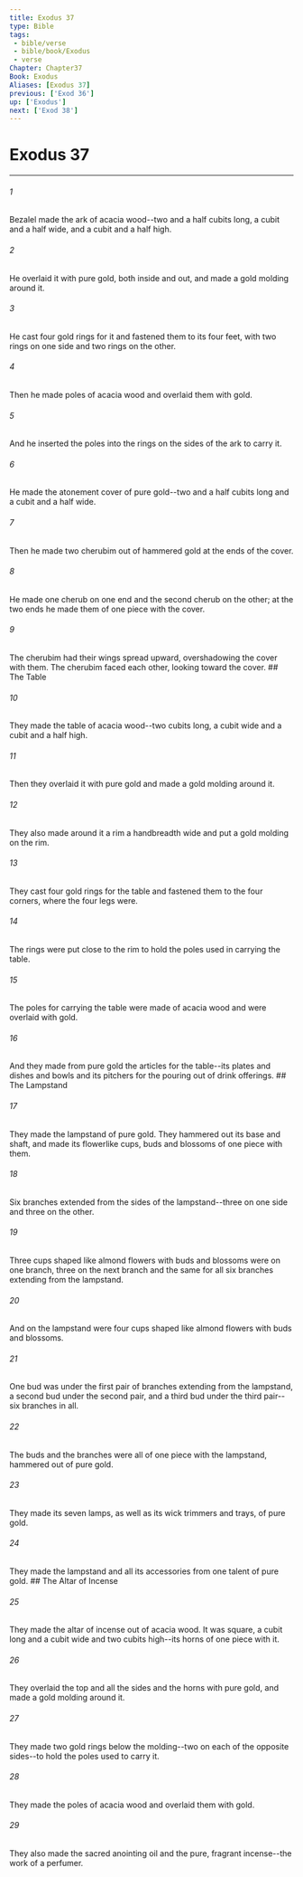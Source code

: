 ```yaml
---
title: Exodus 37
type: Bible
tags:
 - bible/verse
 - bible/book/Exodus
 - verse
Chapter: Chapter37
Book: Exodus
Aliases: [Exodus 37]
previous: ['Exod 36']
up: ['Exodus']
next: ['Exod 38']
---
```

# Exodus 37

***


###### 1 
Bezalel made the ark of acacia wood--two and a half cubits long, a cubit and a half wide, and a cubit and a half high. 

###### 2 
He overlaid it with pure gold, both inside and out, and made a gold molding around it. 

###### 3 
He cast four gold rings for it and fastened them to its four feet, with two rings on one side and two rings on the other. 

###### 4 
Then he made poles of acacia wood and overlaid them with gold. 

###### 5 
And he inserted the poles into the rings on the sides of the ark to carry it. 

###### 6 
He made the atonement cover of pure gold--two and a half cubits long and a cubit and a half wide. 

###### 7 
Then he made two cherubim out of hammered gold at the ends of the cover. 

###### 8 
He made one cherub on one end and the second cherub on the other; at the two ends he made them of one piece with the cover. 

###### 9 
The cherubim had their wings spread upward, overshadowing the cover with them. The cherubim faced each other, looking toward the cover. ## The Table 

###### 10 
They made the table of acacia wood--two cubits long, a cubit wide and a cubit and a half high. 

###### 11 
Then they overlaid it with pure gold and made a gold molding around it. 

###### 12 
They also made around it a rim a handbreadth wide and put a gold molding on the rim. 

###### 13 
They cast four gold rings for the table and fastened them to the four corners, where the four legs were. 

###### 14 
The rings were put close to the rim to hold the poles used in carrying the table. 

###### 15 
The poles for carrying the table were made of acacia wood and were overlaid with gold. 

###### 16 
And they made from pure gold the articles for the table--its plates and dishes and bowls and its pitchers for the pouring out of drink offerings. ## The Lampstand 

###### 17 
They made the lampstand of pure gold. They hammered out its base and shaft, and made its flowerlike cups, buds and blossoms of one piece with them. 

###### 18 
Six branches extended from the sides of the lampstand--three on one side and three on the other. 

###### 19 
Three cups shaped like almond flowers with buds and blossoms were on one branch, three on the next branch and the same for all six branches extending from the lampstand. 

###### 20 
And on the lampstand were four cups shaped like almond flowers with buds and blossoms. 

###### 21 
One bud was under the first pair of branches extending from the lampstand, a second bud under the second pair, and a third bud under the third pair--six branches in all. 

###### 22 
The buds and the branches were all of one piece with the lampstand, hammered out of pure gold. 

###### 23 
They made its seven lamps, as well as its wick trimmers and trays, of pure gold. 

###### 24 
They made the lampstand and all its accessories from one talent of pure gold. ## The Altar of Incense 

###### 25 
They made the altar of incense out of acacia wood. It was square, a cubit long and a cubit wide and two cubits high--its horns of one piece with it. 

###### 26 
They overlaid the top and all the sides and the horns with pure gold, and made a gold molding around it. 

###### 27 
They made two gold rings below the molding--two on each of the opposite sides--to hold the poles used to carry it. 

###### 28 
They made the poles of acacia wood and overlaid them with gold. 

###### 29 
They also made the sacred anointing oil and the pure, fragrant incense--the work of a perfumer. 
